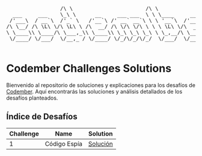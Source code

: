 

<p align="center">
  <pre>
                 /\ \                       /\ \
  ___     ___    \_\ \      __     ___ ___  \ \ \____     __    _ __
 /'___\  / __`\  /'_` \   /'__`\ /' __` __`\ \ \ '__`\  /'__`\ /\`'__\
/\ \__/ /\ \L\ \/\ \L\ \ /\  __/ /\ \/\ \/\ \ \ \ \L\ \/\  __/ \ \ \/
\ \____\\ \____/\ \___,_\\ \____\\ \_\ \_\ \_\ \ \_,__/\ \____\ \ \_\
 \/____/ \/___/  \/__,_ / \/____/ \/_/\/_/\/_/  \/___/  \/____/  \/_/
  </pre>
</p>






# Codember Challenges Solutions

Bienvenido al repositorio de soluciones y explicaciones para los desafíos de [Codember](https://codember.dev/). Aquí encontrarás las soluciones y análisis detallados de los desafíos planteados.



## Índice de Desafíos

| Challenge | Name                          | Solution  |
|-----------|-------------------------------|-----------|
| 1         | Código Espía                  | [Solución](/challenge%2001/) |


